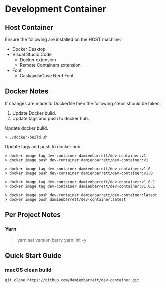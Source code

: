 Development Container
=====================

Host Container
--------------

Ensure the following are installed on the HOST machine:
 - Docker Desktop
 - Visual Studio Code
    - Docker extension
    - Remote Containers extension 
 - Font
   - CaskaydiaCove Nerd Font



Docker Notes
------------

If changes are made to Dockerfile then the following steps should be taken:
1. Update Docker build.
2. Update tags and push to docker hub.

Update docker build.

    > ./docker-build.sh

Update tags and push to docker hub.

    > docker image tag dev-container damienbarrett/dev-container:v1
    > docker image push dev-container damienbarrett/dev-container:v1
   
    > docker image tag dev-container damienbarrett/dev-container:v1.0
    > docker image push dev-container damienbarrett/dev-container:v1.0
    
    > docker image tag dev-container damienbarrett/dev-container:v1.0.1
    > docker image tag dev-container damienbarrett/dev-container:v1.0.1
    
    > docker image push dev-container damienbarrett/dev-container:latest
    > docker image push damienbarrett/dev-container:latest


Per Project Notes
-----------------

### Yarn

 > yarn set version berry
 > yarn init -y

Quick Start Guide
-----------------

### macOS clean build

    git clone https://github.com/damienbarrett/dev-container.git
    
